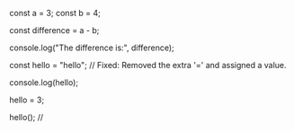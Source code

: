 const a = 3;
const b = 4;

const difference = a - b;

console.log("The difference is:", difference);

const hello = "hello"; // Fixed: Removed the extra '=' and assigned a value.

console.log(hello);

hello = 3;

hello();
//

